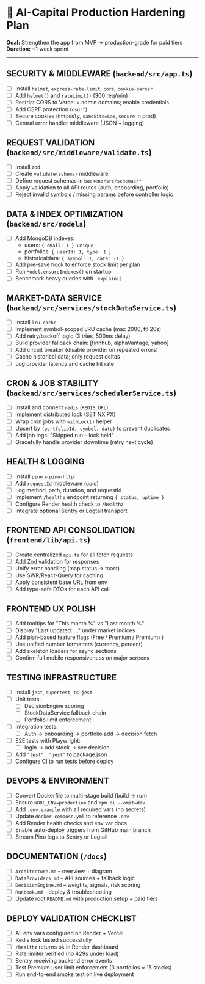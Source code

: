 # 🧭 AI-Capital Production Hardening Plan
**Goal:** Strengthen the app from MVP → production-grade for paid tiers  
**Duration:** ~1 week sprint  

---

## SECURITY & MIDDLEWARE (`backend/src/app.ts`)
- [ ] Install `helmet`, `express-rate-limit`, `cors`, `cookie-parser`
- [ ] Add `helmet()` and `rateLimit()` (300 req/min)
- [ ] Restrict CORS to Vercel + admin domains; enable credentials
- [ ] Add CSRF protection (`csurf`)
- [ ] Secure cookies (`httpOnly`, `sameSite=Lax`, `secure` in prod)
- [ ] Central error handler middleware (JSON + logging)

## REQUEST VALIDATION (`backend/src/middleware/validate.ts`)
- [ ] Install `zod`
- [ ] Create `validate(schema)` middleware
- [ ] Define request schemas in `backend/src/schemas/*`
- [ ] Apply validation to all API routes (auth, onboarding, portfolio)
- [ ] Reject invalid symbols / missing params before controller logic

## DATA & INDEX OPTIMIZATION (`backend/src/models`)
- [ ] Add MongoDB indexes:
  - users: `{ email: 1 } unique`
  - portfolios: `{ userId: 1, type: 1 }`
  - historicaldata: `{ symbol: 1, date: -1 }`
- [ ] Add pre-save hook to enforce stock limit per plan
- [ ] Run `Model.ensureIndexes()` on startup
- [ ] Benchmark heavy queries with `.explain()`

## MARKET-DATA SERVICE (`backend/src/services/stockDataService.ts`)
- [ ] Install `lru-cache`
- [ ] Implement symbol-scoped LRU cache (max 2000, ttl 20s)
- [ ] Add retry/backoff logic (3 tries, 500ms delay)
- [ ] Build provider fallback chain: [finnhub, alphaVantage, yahoo]
- [ ] Add circuit breaker (disable provider on repeated errors)
- [ ] Cache historical data; only request deltas
- [ ] Log provider latency and cache hit rate

## CRON & JOB STABILITY (`backend/src/services/schedulerService.ts`)
- [ ] Install and connect `redis` (`REDIS_URL`)
- [ ] Implement distributed lock (SET NX PX)
- [ ] Wrap cron jobs with `withLock()` helper
- [ ] Upsert by `(portfolioId, symbol, date)` to prevent duplicates
- [ ] Add job logs: "Skipped run – lock held"
- [ ] Gracefully handle provider downtime (retry next cycle)

## HEALTH & LOGGING
- [ ] Install `pino` + `pino-http`
- [ ] Add `requestId` middleware (uuid)
- [ ] Log method, path, duration, and requestId
- [ ] Implement `/healthz` endpoint returning `{ status, uptime }`
- [ ] Configure Render health check to `/healthz`
- [ ] Integrate optional Sentry or Logtail transport

## FRONTEND API CONSOLIDATION (`frontend/lib/api.ts`)
- [ ] Create centralized `api.ts` for all fetch requests
- [ ] Add Zod validation for responses
- [ ] Unify error handling (map status → toast)
- [ ] Use SWR/React-Query for caching
- [ ] Apply consistent base URL from env
- [ ] Add type-safe DTOs for each API call

## FRONTEND UX POLISH
- [ ] Add tooltips for "This month %" vs "Last month %"
- [ ] Display "Last updated: …" under market indices
- [ ] Add plan-based feature flags (Free / Premium / Premium+)
- [ ] Use unified number formatters (currency, percent)
- [ ] Add skeleton loaders for async sections
- [ ] Confirm full mobile responsiveness on major screens

## TESTING INFRASTRUCTURE
- [ ] Install `jest`, `supertest`, `ts-jest`
- [ ] Unit tests:
  - [ ] DecisionEngine scoring
  - [ ] StockDataService fallback chain
  - [ ] Portfolio limit enforcement
- [ ] Integration tests:
  - [ ] Auth → onboarding → portfolio add → decision fetch
- [ ] E2E tests with Playwright:
  - [ ] login → add stock → see decision
- [ ] Add `"test": "jest"` to package.json
- [ ] Configure CI to run tests before deploy

## DEVOPS & ENVIRONMENT
- [ ] Convert Dockerfile to multi-stage build (build → run)
- [ ] Ensure `NODE_ENV=production` and `npm ci --omit=dev`
- [ ] Add `.env.example` with all required vars (no secrets)
- [ ] Update `docker-compose.yml` to reference `.env`
- [ ] Add Render health checks and env var docs
- [ ] Enable auto-deploy triggers from GitHub main branch
- [ ] Stream Pino logs to Sentry or Logtail

## DOCUMENTATION (`/docs`)
- [ ] `Architecture.md` – overview + diagram
- [ ] `DataProviders.md` – API sources + fallback logic
- [ ] `DecisionEngine.md` – weights, signals, risk scoring
- [ ] `Runbook.md` – deploy & troubleshooting
- [ ] Update root `README.md` with production setup + paid tiers

## DEPLOY VALIDATION CHECKLIST
- [ ] All env vars configured on Render + Vercel
- [ ] Redis lock tested successfully
- [ ] `/healthz` returns ok in Render dashboard
- [ ] Rate limiter verified (no 429s under load)
- [ ] Sentry receiving backend error events
- [ ] Test Premium user limit enforcement (3 portfolios × 15 stocks)
- [ ] Run end-to-end smoke test on live deployment
